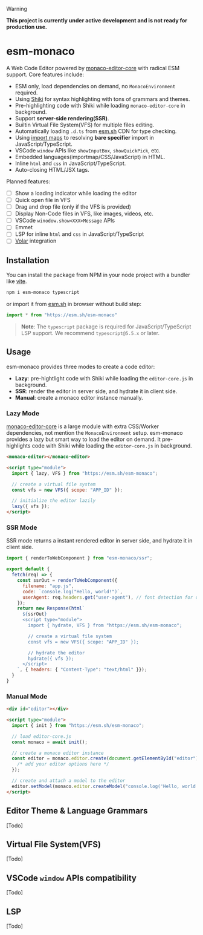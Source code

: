 > [!WARNING]
> **This project is currently under active development and is not ready for production use.**

# esm-monaco

A Web Code Editor powered by [monaco-editor-core](https://www.npmjs.com/package/monaco-editor-core) with radical ESM support. Core features include:

- ESM only, load dependencies on demand, no `MonacoEnvironment` required.
- Using [Shiki](https://shiki.style) for syntax highlighting with tons of grammars and themes.
- Pre-highlighting code with Shiki while loading `monaco-editor-core` in background.
- Support **server-side rendering(SSR)**.
- Builtin Virtual File System(VFS) for multiple files editing.
- Automatically loading `.d.ts` from [esm.sh](https://esm.sh) CDN for type checking.
- Using [import maps](https://github.com/WICG/import-maps) to resolving **bare specifier** import in JavaScript/TypeScript.
- VSCode `window` APIs like `showInputBox`, `showQuickPick`, etc.
- Embedded languages(importmap/CSS/JavaScript) in HTML.
- Inline `html` and `css` in JavaScript/TypeScript.
- Auto-closing HTML/JSX tags.

Planned features:

- [ ] Show a loading indicator while loading the editor
- [ ] Quick open file in VFS
- [ ] Drag and drop file (only if the VFS is provided)
- [ ] Display Non-Code files in VFS, like images, videos, etc.
- [ ] VSCode `winodow.show<XXX>Message` APIs
- [ ] Emmet
- [ ] LSP for inline `html` and `css` in JavaScript/TypeScript
- [ ] [Volar](https://github.com/volarjs/volar.js) integration

## Installation

You can install the package from NPM in your node project with a bundler like [vite](http://vitejs.dev).

```bash
npm i esm-monaco typescript
```

or import it from [esm.sh](https://esm.sh/) in browser without build step:

```js
import * from "https://esm.sh/esm-monaco"
```

> **Note**: The `typescript` package is required for JavaScript/TypeScript LSP support. We recommend `typescript@5.5.x` or later.

## Usage

esm-monaco provides three modes to create a code editor:

- **Lazy**: pre-hightlight code with Shiki while loading the `editor-core.js` in background.
- **SSR**: render the editor in server side, and hydrate it in client side.
- **Manual**: create a monaco editor instance manually.

### Lazy Mode

[monaco-editor-core](https://www.npmjs.com/package/monaco-editor-core) is a large module with extra CSS/Worker dependencies, not mention the `MonacoEnvironment` setup. esm-monaco provides a lazy but smart way to load the editor on demand. It pre-highlights code with Shiki while loading the `editor-core.js` in background.

```html
<monaco-editor></monaco-editor>

<script type="module">
  import { lazy, VFS } from "https://esm.sh/esm-monaco";

  // create a virtual file system
  const vfs = new VFS({ scope: "APP_ID" });

  // initialize the editor lazily
  lazy({ vfs });
</script>
```

### SSR Mode

SSR mode returns a instant rendered editor in server side, and hydrate it in client side.

```js
import { renderToWebComponent } from "esm-monaco/ssr";

export default {
  fetch(req) => {
    const ssrOut = renderToWebComponent({
      filename: "app.js",
      code: `console.log("Hello, world!")`,
      userAgent: req.headers.get("user-agent"), // font detection for different platforms
    });
    return new Response(html`
      ${ssrOut}
      <script type="module">
        import { hydrate, VFS } from "https://esm.sh/esm-monaco";

        // create a virtual file system
        const vfs = new VFS({ scope: "APP_ID" });

        // hydrate the editor
        hydrate({ vfs });
      </script>
    `, { headers: { "Content-Type": "text/html" }});
  }
}
```

### Manual Mode

```html
<div id="editor"></div>

<script type="module">
  import { init } from "https://esm.sh/esm-monaco";

  // load editor-core.js
  const monaco = await init();

  // create a monaco editor instance
  const editor = monaco.editor.create(document.getElementById("editor"), {
    /* add your editor options here */
  });

  // create and attach a model to the editor
  editor.setModel(monaco.editor.createModel("console.log('Hello, world!')", "javascript"));
</script>
```

## Editor Theme & Language Grammars

[Todo]

## Virtual File System(VFS)

[Todo]

## VSCode `window` APIs compatibility

[Todo]

## LSP

[Todo]

